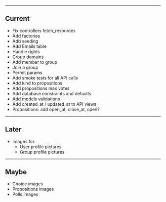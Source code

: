 ----
Current
----

* Fix controllers fetch_resources
* Add factories
* Add seeding
* Add Emails table
* Handle rights
* Group domains
* Add member to group
* Join a group
* Permit params
* Add smoke tests for all API calls
* Add kind to propositions
* Add propositions max votes
* Add database constraints and defaults
* Add models validations
* Add created_at / updated_at to API views
* Propositions: add open_at, close_at, open?

----
Later
----

* Images for:
  * User profile pictures
  * Group profile pictures

----
Maybe
----
* Choice images
* Propositions images
* Polls images
